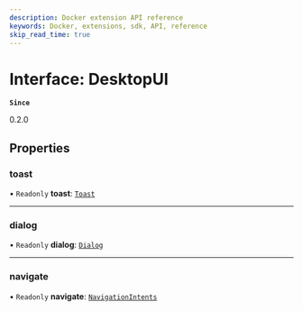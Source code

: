 ```yaml
---
description: Docker extension API reference
keywords: Docker, extensions, sdk, API, reference
skip_read_time: true
---
```


# Interface: DesktopUI

**`Since`**

0.2.0

## Properties

### toast

• `Readonly` **toast**: [`Toast`](Toast.md)

___

### dialog

• `Readonly` **dialog**: [`Dialog`](Dialog.md)

___

### navigate

• `Readonly` **navigate**: [`NavigationIntents`](NavigationIntents.md)